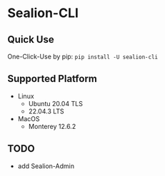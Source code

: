 # Sealion-CLI

## Quick Use
One-Click-Use by pip: `pip install -U sealion-cli`



## Supported Platform
- Linux 
  - Ubuntu 20.04 TLS
  - 22.04.3 LTS
- MacOS
  - Monterey 12.6.2


## TODO
- add Sealion-Admin
